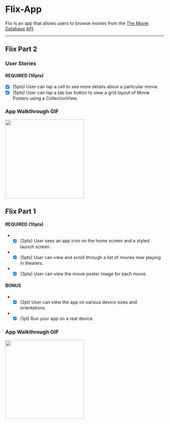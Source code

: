 # Flix-App
Flix is an app that allows users to browse movies from the [The Movie Database API](http://docs.themoviedb.apiary.io/#).

---
## Flix Part 2

### User Stories

#### REQUIRED (10pts)
- [x] (5pts) User can tap a cell to see more details about a particular movie.
- [x] (5pts) User can tap a tab bar button to view a grid layout of Movie Posters using a CollectionView.

### App Walkthrough GIF

<img src="http://g.recordit.co/VVGSF3vEp1.gif" width=250><br>

## Flix Part 1

#### REQUIRED (10pts)
- -[x] (2pts) User sees an app icon on the home screen and a styled launch screen.
- -[x] (5pts) User can view and scroll through a list of movies now playing in theaters.
- -[x] (3pts) User can view the movie poster image for each movie.

#### BONUS
- -[x] (2pt) User can view the app on various device sizes and orientations.
- -[x] (1pt) Run your app on a real device.

### App Walkthrough GIF

<img src="http://g.recordit.co/rkOD37dssi.gif" width=250>
